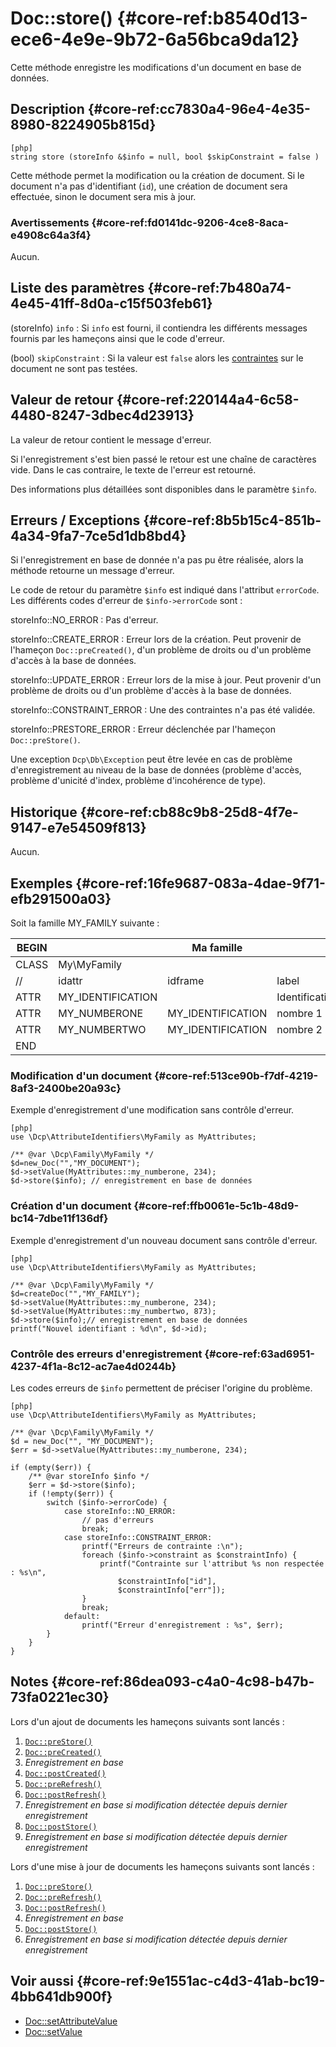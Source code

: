 # Doc::store() {#core-ref:b8540d13-ece6-4e9e-9b72-6a56bca9da12}

<div class="short-description">
Cette méthode enregistre les modifications d'un document en base de données.
</div>

## Description {#core-ref:cc7830a4-96e4-4e35-8980-8224905b815d}

    [php]
    string store (storeInfo &$info = null, bool $skipConstraint = false )

Cette méthode permet la modification ou la création de document. Si le document
n'a pas d'identifiant (`id`), une création de document sera effectuée, sinon le
document sera mis à jour.

### Avertissements {#core-ref:fd0141dc-9206-4ce8-8aca-e4908c64a3f4}

Aucun.

## Liste des paramètres {#core-ref:7b480a74-4e45-41ff-8d0a-c15f503feb61}

(storeInfo) `info`
:   Si `info` est fourni, il contiendra les différents messages fournis par les
    hameçons ainsi que le code d'erreur.

(bool) `skipConstraint`
:   Si la valeur est `false` alors les [contraintes][contraintes] sur le
    document ne sont pas testées.


## Valeur de retour {#core-ref:220144a4-6c58-4480-8247-3dbec4d23913}

La valeur de retour contient le message d'erreur.

Si l'enregistrement s'est bien passé le retour est une chaîne de caractères
vide. Dans le cas contraire, le texte de l'erreur est retourné.

Des informations plus détaillées sont disponibles dans le paramètre `$info`.

## Erreurs / Exceptions {#core-ref:8b5b15c4-851b-4a34-9fa7-7ce5d1db8bd4}

Si l'enregistrement en base de donnée n'a pas pu être réalisée, alors la méthode
retourne un message d'erreur.

Le code de retour du paramètre `$info` est indiqué dans l'attribut `errorCode`. 
Les différents codes d'erreur de `$info->errorCode` sont :

storeInfo::NO_ERROR
:   Pas d'erreur.

storeInfo::CREATE_ERROR
:   Erreur lors de la création. Peut provenir de l'hameçon
    `Doc::preCreated()`, d'un problème de droits ou d'un problème d'accès à
    la base de données.

storeInfo::UPDATE_ERROR
:   Erreur lors de la mise à jour.  Peut provenir d'un problème de droits 
    ou d'un problème d'accès à la base de données.

storeInfo::CONSTRAINT_ERROR
:   Une des contraintes n'a pas été validée.

storeInfo::PRESTORE_ERROR
:   Erreur déclenchée par l'hameçon `Doc::preStore()`.

Une exception `Dcp\Db\Exception` peut être levée en cas de problème
d'enregistrement au niveau de la base de données (problème d'accès, problème
d'unicité d'index, problème d'incohérence de type).

## Historique {#core-ref:cb88c9b8-25d8-4f7e-9147-e7e54509f813}

Aucun.

## Exemples {#core-ref:16fe9687-083a-4dae-9f71-efb291500a03}

Soit la famille MY_FAMILY suivante :

| BEGIN |                   |     Ma famille    |                |     | MYFAMILY |       |     |     |
| ----- | ----------------- | ----------------- | -------------- | --- | -------- | ----- | --- | --- |
| CLASS | My\MyFamily       |                   |                |     |          |       |     |     |
| //    | idattr            | idframe           | label          | T   | A        | type  | ord | vis |
| ATTR  | MY_IDENTIFICATION |                   | Identification | N   | N        | frame | 10  | W   |
| ATTR  | MY_NUMBERONE      | MY_IDENTIFICATION | nombre 1       | Y   | N        | int   | 20  | W   |
| ATTR  | MY_NUMBERTWO      | MY_IDENTIFICATION | nombre 2       | N   | N        | int   | 30  | W   |
| END   |                   |                   |                |     |          |       |     |     |


### Modification d'un document {#core-ref:513ce90b-f7df-4219-8af3-2400be20a93c}

Exemple d'enregistrement d'une modification sans contrôle d'erreur.

    [php]
    use \Dcp\AttributeIdentifiers\MyFamily as MyAttributes;
    
    /** @var \Dcp\Family\MyFamily */
    $d=new_Doc("","MY_DOCUMENT");
    $d->setValue(MyAttributes::my_numberone, 234);
    $d->store($info); // enregistrement en base de données

### Création d'un document {#core-ref:ffb0061e-5c1b-48d9-bc14-7dbe11f136df}

Exemple d'enregistrement d'un nouveau document sans contrôle d'erreur.

    [php]
    use \Dcp\AttributeIdentifiers\MyFamily as MyAttributes;
    
    /** @var \Dcp\Family\MyFamily */
    $d=createDoc("","MY_FAMILY");
    $d->setValue(MyAttributes::my_numberone, 234);
    $d->setValue(MyAttributes::my_numbertwo, 873);
    $d->store($info);// enregistrement en base de données
    printf("Nouvel identifiant : %d\n", $d->id);

### Contrôle des erreurs d'enregistrement {#core-ref:63ad6951-4237-4f1a-8c12-ac7ae4d0244b}

Les codes erreurs de `$info` permettent de préciser l'origine du problème.

    [php]
    use \Dcp\AttributeIdentifiers\MyFamily as MyAttributes;
    
    /** @var \Dcp\Family\MyFamily */
    $d = new_Doc("", "MY_DOCUMENT");
    $err = $d->setValue(MyAttributes::my_numberone, 234);
    
    if (empty($err)) {
        /** @var storeInfo $info */
        $err = $d->store($info);
        if (!empty($err)) {
            switch ($info->errorCode) {
                case storeInfo::NO_ERROR:
                    // pas d'erreurs
                    break;
                case storeInfo::CONSTRAINT_ERROR:
                    printf("Erreurs de contrainte :\n");
                    foreach ($info->constraint as $constraintInfo) {
                        printf("Contrainte sur l'attribut %s non respectée : %s\n", 
                            $constraintInfo["id"], 
                            $constraintInfo["err"]);
                    }
                    break;
                default:
                    printf("Erreur d'enregistrement : %s", $err);
            }
        }
    }

## Notes {#core-ref:86dea093-c4a0-4c98-b47b-73fa0221ec30}

Lors d'un ajout de documents les hameçons suivants sont lancés :

1.  [`Doc::preStore()`][docprestore]
1.  [`Doc::preCreated()`][docprecreated]
1.  *Enregistrement en base*
1.  [`Doc::postCreated()`][docpostcreated]
1.  [`Doc::preRefresh()`][docprerefresh]
1.  [`Doc::postRefresh()`][docpostrefresh]  
1.  *Enregistrement en base si modification détectée depuis dernier
    enregistrement*
1.  [`Doc::postStore()`][docpoststore]  
1.  *Enregistrement en base si modification détectée depuis dernier
    enregistrement*

Lors d'une mise à jour de documents les hameçons suivants sont lancés :

1.  [`Doc::preStore()`][docprestore]
1.  [`Doc::preRefresh()`][docprerefresh]
1.  [`Doc::postRefresh()`][docpostrefresh]  
1.  *Enregistrement en base*
1.  [`Doc::postStore()`][docpoststore]  
1.  *Enregistrement en base si modification détectée depuis dernier
    enregistrement*

## Voir aussi {#core-ref:9e1551ac-c4d3-41ab-bc19-4bb641db900f}

*   [Doc::setAttributeValue][docsetattrvalue]
*   [Doc::setValue][docsetvalue]

<!-- links -->
[docstore]:         #core-ref:b8540d13-ece6-4e9e-9b72-6a56bca9da12
[docpostcreated]:   #core-ref:b8f80e6b-a374-4bf4-bc76-47290cd69c45 "Hameçon Doc::postCreated()"
[docpoststore]:     #core-ref:99520a31-0aef-4bc6-b20a-114737059d17 "Hameçon Doc::postStore()"
[docprestore]:      #core-ref:3517da95-82fe-4adb-8bc4-ef49ca55edb0 "Hameçon Doc::preStore()"
[docprecreated]:    #core-ref:e85aa9d4-5e62-4a60-9d1c-f60433301747 "Hameçon Doc::preCreated()"
[docprerefresh]:    #core-ref:580d6be1-6b6a-439b-abd7-34b26cfaf2e5 "Hameçon Doc::preRefresh()"
[docpostrefresh]:   #core-ref:9352c534-3691-41e3-b293-599db8e9a4fd "Hameçon Doc::postRefresh()"
[contraintes]:      #core-ref:7b41906b-f199-41a4-94df-33b9ad34153b
[docaddrevision]:   #core-ref:882e3730-0483-4dbc-9b9d-0d0b5cc31d38
[docsetvalue]:      #core-ref:febc397f-e629-4d47-955d-27cab8f4ed2f
[docsetattrvalue]:  #core-ref:1e766800-b2e1-462b-9793-b0261ede8677